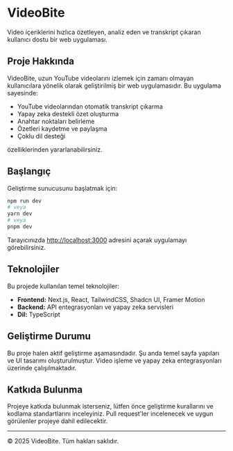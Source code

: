 # VideoBite

Video içeriklerini hızlıca özetleyen, analiz eden ve transkript çıkaran kullanıcı dostu bir web uygulaması.

## Proje Hakkında

VideoBite, uzun YouTube videolarını izlemek için zamanı olmayan kullanıcılara yönelik olarak geliştirilmiş bir web uygulamasıdır. Bu uygulama sayesinde:

- YouTube videolarından otomatik transkript çıkarma
- Yapay zeka destekli özet oluşturma
- Anahtar noktaları belirleme
- Özetleri kaydetme ve paylaşma
- Çoklu dil desteği

özelliklerinden yararlanabilirsiniz.

## Başlangıç

Geliştirme sunucusunu başlatmak için:

```bash
npm run dev
# veya
yarn dev
# veya
pnpm dev
```

Tarayıcınızda [http://localhost:3000](http://localhost:3000) adresini açarak uygulamayı görebilirsiniz.

## Teknolojiler

Bu projede kullanılan temel teknolojiler:

- **Frontend:** Next.js, React, TailwindCSS, Shadcn UI, Framer Motion
- **Backend:** API entegrasyonları ve yapay zeka servisleri
- **Dil:** TypeScript

## Geliştirme Durumu

Bu proje halen aktif geliştirme aşamasındadır. Şu anda temel sayfa yapıları ve UI tasarımı oluşturulmuştur. Video işleme ve yapay zeka entegrasyonları üzerinde çalışılmaktadır.

## Katkıda Bulunma

Projeye katkıda bulunmak isterseniz, lütfen önce geliştirme kurallarını ve kodlama standartlarını inceleyiniz. Pull request'ler incelenecek ve uygun görülenler projeye dahil edilecektir.

---

&copy; 2025 VideoBite. Tüm hakları saklıdır.
